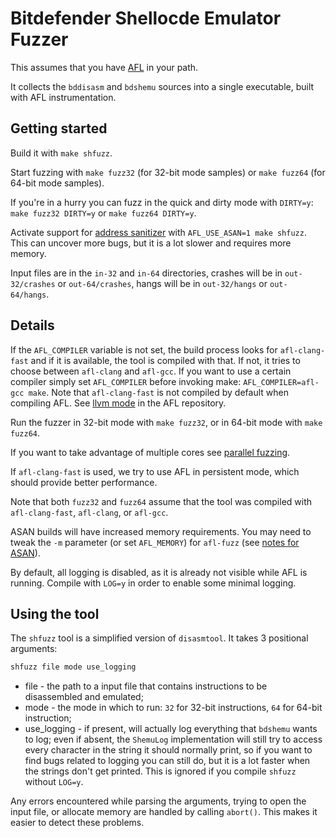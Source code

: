 # Bitdefender Shellocde Emulator Fuzzer

This assumes that you have [AFL](https://github.com/google/AFL) in your path.

It collects the `bddisasm` and `bdshemu` sources into a single executable, built with AFL instrumentation.

## Getting started

Build it with `make shfuzz`.

Start fuzzing with `make fuzz32` (for 32-bit mode samples) or `make fuzz64` (for 64-bit mode samples).

If you're in a hurry you can fuzz in the quick and dirty mode with `DIRTY=y`: `make fuzz32 DIRTY=y` or `make fuzz64 DIRTY=y`.

Activate support for [address sanitizer](https://github.com/google/sanitizers/wiki/AddressSanitizer) with `AFL_USE_ASAN=1 make shfuzz`. This can uncover more bugs, but it is a lot slower and requires more memory.

Input files are in the `in-32` and `in-64` directories, crashes will be in `out-32/crashes` or `out-64/crashes`, hangs will be in `out-32/hangs` or `out-64/hangs`.

## Details

If the `AFL_COMPILER` variable is not set, the build process looks for `afl-clang-fast` and if it is available, the tool is compiled with that. If not, it tries to choose between `afl-clang` and `afl-gcc`. 
If you want to use a certain compiler simply set `AFL_COMPILER` before invoking make: `AFL_COMPILER=afl-gcc make`.
Note that `afl-clang-fast` is not compiled by default when compiling AFL. See [llvm mode](https://github.com/google/AFL/tree/master/llvm_mode) in the AFL repository.

Run the fuzzer in 32-bit mode with `make fuzz32`, or in 64-bit mode with `make fuzz64`.

If you want to take advantage of multiple cores see [parallel fuzzing](https://github.com/google/AFL/blob/master/docs/parallel_fuzzing.txt).

If `afl-clang-fast` is used, we try to use AFL in persistent mode, which should provide better performance.

Note that both `fuzz32` and `fuzz64` assume that the tool was compiled with `afl-clang-fast`, `afl-clang`, or `afl-gcc`.

ASAN builds will have increased memory requirements. You may need to tweak the `-m` parameter (or set `AFL_MEMORY`) for `afl-fuzz` (see [notes for ASAN](https://github.com/google/AFL/blob/master/docs/notes_for_asan.txt)).

By default, all logging is disabled, as it is already not visible while AFL is running. Compile with `LOG=y` in order to enable some minimal logging.

## Using the tool

The `shfuzz` tool is a simplified version of `disasmtool`. It takes 3 positional arguments:

```bash
shfuzz file mode use_logging
```

- file - the path to a input file that contains instructions to be disassembled and emulated;
- mode - the mode in which to run: `32` for 32-bit instructions, `64` for 64-bit instruction;
- use_logging - if present, will actually log everything that `bdshemu` wants to log; even if absent, the `ShemuLog` implementation will still try to access every character in the string it should normally print, so if you want to find bugs related to logging you can still do, but it is a lot faster when the strings don't get printed. This is ignored if you compile `shfuzz` without `LOG=y`.

Any errors encountered while parsing the arguments, trying to open the input file, or allocate memory are handled by calling `abort()`. This makes it easier to detect these problems.
